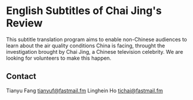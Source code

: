 # English Subtitles of Chai Jing's Review

This subtitle translation program aims to enable non-Chinese audiences to learn about the air quality conditions China is facing, throught the investigation brought by Chai Jing, a Chinese television celebrity. We are looking for volunteers to make this happen.

## Contact

Tianyu Fang <tianyuf@fastmail.fm>
Linghein Ho <tichai@fastmail.fm>
